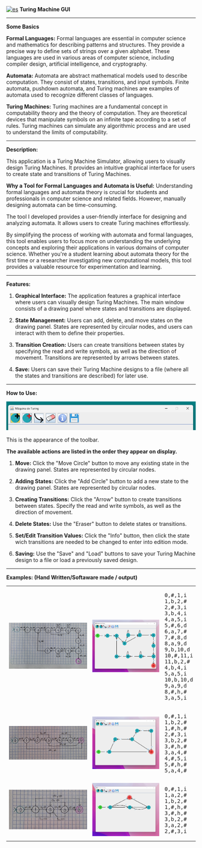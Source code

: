 [![es](https://img.shields.io/badge/lang-es-yellow.svg)](./README.md)
**Turing Machine GUI**

---

**Some Basics**

**Formal Languages:**
Formal languages are essential in computer science and mathematics for describing patterns and structures. They provide a precise way to define sets of strings over a given alphabet. These languages are used in various areas of computer science, including compiler design, artificial intelligence, and cryptography.

**Automata:**
Automata are abstract mathematical models used to describe computation. They consist of states, transitions, and input symbols. Finite automata, pushdown automata, and Turing machines are examples of automata used to recognize different classes of languages.

**Turing Machines:**
Turing machines are a fundamental concept in computability theory and the theory of computation. They are theoretical devices that manipulate symbols on an infinite tape according to a set of rules. Turing machines can simulate any algorithmic process and are used to understand the limits of computability.

---

**Description:**

This application is a Turing Machine Simulator, allowing users to visually design Turing Machines. It provides an intuitive graphical interface for users to create state and transitions of Turing Machines.

**Why a Tool for Formal Languages and Automata is Useful:**
Understanding formal languages and automata theory is crucial for students and professionals in computer science and related fields. However, manually designing automata can be time-consuming.

The tool I developed provides a user-friendly interface for designing and analyzing automata. It allows users to create Turing machines effortlessly.

By simplifying the process of working with automata and formal languages, this tool enables users to focus more on understanding the underlying concepts and exploring their applications in various domains of computer science. Whether you're a student learning about automata theory for the first time or a researcher investigating new computational models, this tool provides a valuable resource for experimentation and learning.

---

**Features:**

1. **Graphical Interface:** The application features a graphical interface where users can visually design Turing Machines. The main window consists of a drawing panel where states and transitions are displayed.

2. **State Management:** Users can add, delete, and move states on the drawing panel. States are represented by circular nodes, and users can interact with them to define their properties.

3. **Transition Creation:** Users can create transitions between states by specifying the read and write symbols, as well as the direction of movement. Transitions are represented by arrows between states.

4. **Save:** Users can save their Turing Machine designs to a file (where all the states and transitions are described) for later use.

---

**How to Use:**

![toolbar](./ejemplos/barra.png)

This is the appearance of the toolbar.

**The available actions are listed in the order they appear on display.**

1. **Move:** Click the "Move Circle" button to move any existing state in the drawing panel. States are represented by circular nodes.

1. **Adding States:** Click the "Add Circle" button to add a new state to the drawing panel. States are represented by circular nodes.

1. **Creating Transitions:** Click the "Arrow" button to create transitions between states. Specify the read and write symbols, as well as the direction of movement.

1. **Delete States:** Use the "Eraser" button to delete states or transitions.

1. **Set/Edit Transition Values:** Click the "Info" button, then click the state wich transitions are needed to be changed to enter into edition mode.

1. **Saving:** Use the "Save" and "Load" buttons to save your Turing Machine design to a file or load a previously saved design.

---

**Examples: (Hand Written/Softaware made / output)**

<table>
  <tr>
    <td><img src="./ejemplos/a^nb^n/a^nb^nH.jpeg" alt="First_Hand"></td>
    <td><img src="./ejemplos/a^nb^n/a^nb^nP.png" alt="First_Program"></td>
    <td><pre><code></code>0,#,1,i
1,b,2,#
2,#,3,i
3,b,4,i
4,a,5,i
5,#,6,d
6,a,7,#
7,#,8,d
8,a,9,d
9,b,10,d
10,#,11,i
11,b,2,#
4,b,4,i
5,a,5,i
10,b,10,d
9,a,9,d
8,#,h,#
3,a,5,i</pre></td>
  </tr>
  <tr>
    <td><img src="./ejemplos/aaabbb/aaabbbH.jpeg" alt="Second_Hand"></td>
    <td><img src="./ejemplos/aaabbb/aaabbbP.png" alt="Second_Program"></td>
    <td><pre><code></code>0,#,1,i
1,b,2,#
1,#,h,#
2,#,3,i
3,b,2,#
3,#,h,#
3,a,4,#
4,#,5,i
5,#,h,#
5,a,4,#
</pre></td>
  </tr>
  <tr>
    <td><img src="./ejemplos/Borradora/BorradoraH.jpeg" alt="Third_Hand"></td>
    <td><img src="./ejemplos/Borradora/BorradoraP.jpeg" alt="Third_Program"></td>
    <td><pre><code></code>0,#,1,i
1,a,2,#
1,b,2,#
1,#,h,#
3,#,h,#
3,b,2,#
3,a,2,#
2,#,3,i
</pre></td>
  </tr>
</table>
